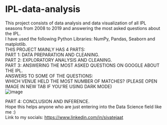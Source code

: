 # IPL-data-analysis                        
This project consists of data analysis and data visualization of all IPL seasons from 2008 to 2019 and answering the most asked questions about the IPL.            
I have used the following Python Libraries: NumPy, Pandas, Seaborn and matplotlib.                  
THIS PROJECT MAINLY HAS 4 PARTS:                   
PART 1: DATA PREPARATION AND CLEANING.                  
PART 2: EXPLORATORY ANALYSIS AND CLEANING.      
PART 3: ANSWERING THE MOST ASKED QUESTIONS ON GOOGLE ABOUT THE IPL.              
ANSWERS TO SOME OF THE QUESTIONS:                          
WHICH VENUE HELD THE MOST NUMBER OF MATCHES? (PLEASE OPEN IMAGE IN NEW TAB IF YOU'RE USING DARK MODE)                
![image](https://user-images.githubusercontent.com/62197789/150106173-77dbb718-6941-4166-813f-f3498b50b6e0.png)

PART 4: CONCLUSION AND INFERENCE.      
Hope this helps anyone who are just entering into the Data Science field like me :)                      
Link to my socials: https://www.linkedin.com/in/sivatejaat
